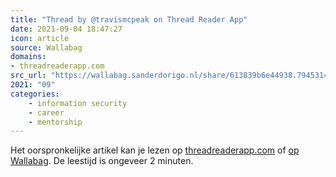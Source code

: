 ```yaml
---
title: "Thread by @travismcpeak on Thread Reader App"
date: 2021-09-04 18:47:27
icon: article
source: Wallabag
domains:
- threadreaderapp.com
src_url: "https://wallabag.sanderdorigo.nl/share/613839b6e44938.79453149"
2021: "09"
categories:
    - information security
    - career
    - mentorship
---
```

Het oorspronkelijke artikel kan je lezen op [threadreaderapp.com](https://threadreaderapp.com/thread/1429191407453933569.html) of [op Wallabag](https://wallabag.sanderdorigo.nl/share/613839b6e44938.79453149). De leestijd is ongeveer 2 minuten.